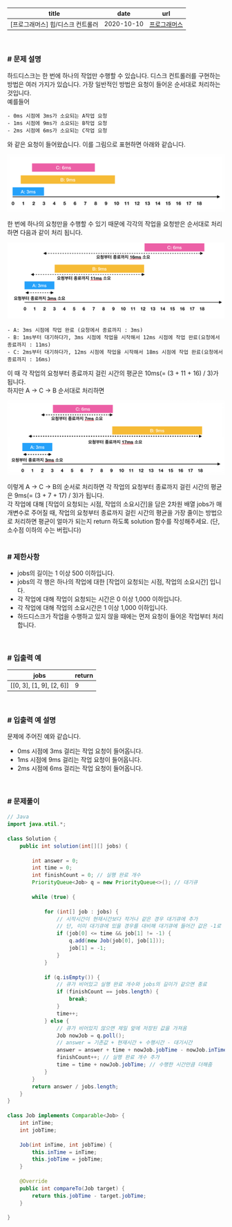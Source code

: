 |title|date|url|
|---|---|---|
|[프로그래머스] 힙/디스크 컨트롤러|2020-10-10|[프로그래머스](https://school.programmers.co.kr/learn/courses/30/lessons/42627)|

<br>

### # 문제 설명
하드디스크는 한 번에 하나의 작업만 수행할 수 있습니다. 디스크 컨트롤러를 구현하는 방법은 여러 가지가 있습니다. 가장 일반적인 방법은 요청이 들어온 순서대로 처리하는 것입니다.<br>
예를들어
```
- 0ms 시점에 3ms가 소요되는 A작업 요청
- 1ms 시점에 9ms가 소요되는 B작업 요청
- 2ms 시점에 6ms가 소요되는 C작업 요청
```
와 같은 요청이 들어왔습니다. 이를 그림으로 표현하면 아래와 같습니다.
<p align="center"><img src="/imgs/programmers-disk-controllers-1.png" alt="힙/디스크 컨트롤러1"></p>
한 번에 하나의 요청만을 수행할 수 있기 때문에 각각의 작업을 요청받은 순서대로 처리하면 다음과 같이 처리 됩니다.
<p align="center"><img src="/imgs/programmers-disk-controllers-2.png" alt="힙/디스크 컨트롤러2"></p>

```
- A: 3ms 시점에 작업 완료 (요청에서 종료까지 : 3ms)
- B: 1ms부터 대기하다가, 3ms 시점에 작업을 시작해서 12ms 시점에 작업 완료(요청에서 종료까지 : 11ms)
- C: 2ms부터 대기하다가, 12ms 시점에 작업을 시작해서 18ms 시점에 작업 완료(요청에서 종료까지 : 16ms)
```
이 때 각 작업의 요청부터 종료까지 걸린 시간의 평균은 10ms(= (3 + 11 + 16) / 3)가 됩니다.<br>
하지만 A → C → B 순서대로 처리하면
<p align="center"><img src="/imgs/programmers-disk-controllers-3.png" alt="힙/디스크 컨트롤러3"></p>
이렇게 A → C → B의 순서로 처리하면 각 작업의 요청부터 종료까지 걸린 시간의 평균은 9ms(= (3 + 7 + 17) / 3)가 됩니다.<br>
각 작업에 대해 [작업이 요청되는 시점, 작업의 소요시간]을 담은 2차원 배열 jobs가 매개변수로 주어질 때, 작업의 요청부터 종료까지 걸린 시간의 평균을 가장 줄이는 방법으로 처리하면 평균이 얼마가 되는지 return 하도록 solution 함수를 작성해주세요. (단, 소수점 이하의 수는 버립니다)<br>
<br>

### # 제한사항
- jobs의 길이는 1 이상 500 이하입니다.
- jobs의 각 행은 하나의 작업에 대한 [작업이 요청되는 시점, 작업의 소요시간] 입니다.
- 각 작업에 대해 작업이 요청되는 시간은 0 이상 1,000 이하입니다.
- 각 작업에 대해 작업의 소요시간은 1 이상 1,000 이하입니다.
- 하드디스크가 작업을 수행하고 있지 않을 때에는 먼저 요청이 들어온 작업부터 처리합니다.

<br>

### # 입출력 예

| jobs | return |
| --- | --- |
| \[\[0, 3\], \[1, 9\], \[2, 6\]\] | 9 |

<br>

### # 입출력 예 설명
문제에 주어진 예와 같습니다.
- 0ms 시점에 3ms 걸리는 작업 요청이 들어옵니다.
- 1ms 시점에 9ms 걸리는 작업 요청이 들어옵니다.
- 2ms 시점에 6ms 걸리는 작업 요청이 들어옵니다.<br>
<br>

### # 문제풀이
```java
// Java
import java.util.*;

class Solution {
    public int solution(int[][] jobs) {

        int answer = 0;
        int time = 0;
        int finishCount = 0; // 실행 완료 개수
        PriorityQueue<Job> q = new PriorityQueue<>(); // 대기큐

        while (true) {

            for (int[] job : jobs) {
                // 시작시간이 현재시간보다 작거나 같은 경우 대기큐에 추가
                // 단, 이미 대기큐에 있을 경우를 대비해 대기큐에 들어간 값은 -1로 바꿔줌
                if (job[0] <= time && job[1] != -1) {
                    q.add(new Job(job[0], job[1]));
                    job[1] = -1;
                }
            }

            if (q.isEmpty()) {
                // 큐가 비어있고 실행 완료 개수와 jobs의 길이가 같으면 종료
                if (finishCount == jobs.length) {
                    break;
                }
                time++;
            } else {
                // 큐가 비어있지 않으면 제일 앞에 저장된 값을 가져옴
                Job nowJob = q.poll();
                // answer = 기존값 + 현재시간 + 수행시간 - 대기시간
                answer = answer + time + nowJob.jobTime - nowJob.inTime;
                finishCount++; // 실행 완료 개수 추가
                time = time + nowJob.jobTime; // 수행한 시간만큼 더해줌
            }
        }
        return answer / jobs.length;
    }
}

class Job implements Comparable<Job> {
    int inTime;
    int jobTime;

    Job(int inTime, int jobTime) {
        this.inTime = inTime;
        this.jobTime = jobTime;
    }

    @Override
    public int compareTo(Job target) {
        return this.jobTime - target.jobTime;
    }

}
```